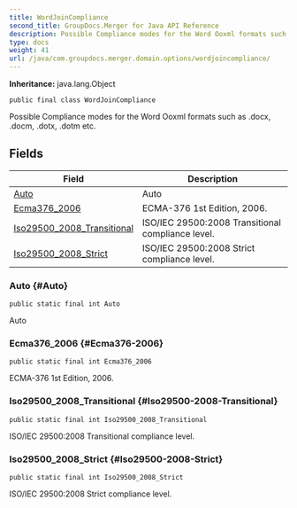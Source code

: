 ```yaml
---
title: WordJoinCompliance
second_title: GroupDocs.Merger for Java API Reference
description: Possible Compliance modes for the Word Ooxml formats such as .docx .docm .dotx .dotm etc.
type: docs
weight: 41
url: /java/com.groupdocs.merger.domain.options/wordjoincompliance/
---
```

**Inheritance:**
java.lang.Object
```
public final class WordJoinCompliance
```

Possible Compliance modes for the Word Ooxml formats such as .docx, .docm, .dotx, .dotm etc.
## Fields

| Field | Description |
| --- | --- |
| [Auto](#Auto) | Auto |
| [Ecma376_2006](#Ecma376-2006) | ECMA-376 1st Edition, 2006. |
| [Iso29500_2008_Transitional](#Iso29500-2008-Transitional) | ISO/IEC 29500:2008 Transitional compliance level. |
| [Iso29500_2008_Strict](#Iso29500-2008-Strict) | ISO/IEC 29500:2008 Strict compliance level. |
### Auto {#Auto}
```
public static final int Auto
```


Auto

### Ecma376_2006 {#Ecma376-2006}
```
public static final int Ecma376_2006
```


ECMA-376 1st Edition, 2006.

### Iso29500_2008_Transitional {#Iso29500-2008-Transitional}
```
public static final int Iso29500_2008_Transitional
```


ISO/IEC 29500:2008 Transitional compliance level.

### Iso29500_2008_Strict {#Iso29500-2008-Strict}
```
public static final int Iso29500_2008_Strict
```


ISO/IEC 29500:2008 Strict compliance level.

